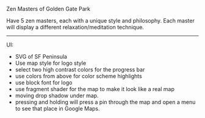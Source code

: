 Zen Masters of Golden Gate Park

Have 5 zen masters, each with a unique style and philosophy. Each master
will display a different relaxation/meditation technique.

---

UI:

- SVG of SF Peninsula
- Use map style for logo style
- select two high contrast colors for the progress bar
- use colors from above for color scheme highlights
- use block font for logo
- use fragment shader for the map to make it look like a real map
- moving drop shadow under map.
- pressing and holding will press a pin through the map and open a menu to see that place in Google Maps.
